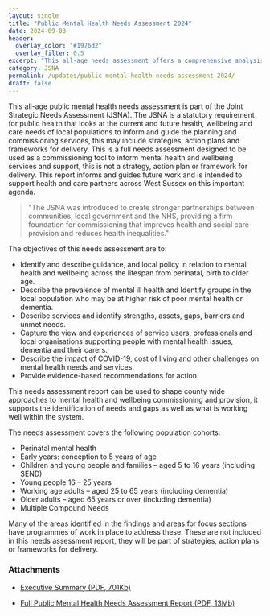 ```yaml
---
layout: single
title: "Public Mental Health Needs Assessment 2024"
date: 2024-09-03
header: 
  overlay_color: "#1976d2"
  overlay_filter: 0.5
excerpt: "This all-age needs assessment offers a comprehensive analysis and insight into the current and future mental health and wellbeing needs of our local population across the county."
category: JSNA
permalink: /updates/public-mental-health-needs-assessment-2024/
draft: false
---
```


This all-age public mental health needs assessment is part of the Joint Strategic Needs Assessment (JSNA). The JSNA is a statutory requirement for public health that looks at the current and future health, wellbeing and care needs of local populations to inform and guide the planning and commissioning services, this may include strategies, action plans and frameworks for delivery. This is a full needs assessment designed to be used as a commissioning tool to inform mental health and wellbeing services and support, this is not a strategy, action plan or framework for delivery. This report informs and guides future work and is intended to support health and care partners across West Sussex on this important agenda.

> "The JSNA was introduced to create stronger partnerships between communities, local government and the NHS, providing a firm foundation for commissioning that improves health and social care provision and reduces health inequalities."

The objectives of this needs assessment are to:

* Identify and describe guidance, and local policy in relation to mental health and wellbeing across the lifespan from perinatal, birth to older age.
* Describe the prevalence of mental ill health and Identify groups in the local population who may be at higher risk of poor mental health or dementia.
* Describe services and identify strengths, assets, gaps, barriers and unmet needs.
* Capture the view and experiences of service users, professionals and local organisations supporting people with mental health issues, dementia and their carers.
* Describe the impact of COVID-19, cost of living and other challenges on mental health needs and services.
* Provide evidence-based recommendations for action.

This needs assessment report can be used to shape county wide approaches to mental health and wellbeing commissioning and provision, it supports the identification of needs and gaps as well as what is working well within the system. 

The needs assessment covers the following population cohorts: 
* Perinatal mental health 
* Early years: conception to 5 years of age 
* Children and young people and families – aged 5 to 16 years (including SEND) 
* Young people 16 – 25 years 
* Working age adults – aged 25 to 65 years (including dementia) 
* Older adults – aged 65 years or over (including dementia)
* Multiple Compound Needs

Many of the areas identified in the findings and areas for focus sections have programmes of work in place to address these. These are not included in this needs assessment report, they will be part of strategies, action plans or frameworks for delivery.  

### Attachments

+ [Executive Summary (PDF, 701Kb)](/assets/core/Overall_Exec_Summary_West_Sussex_Public_Mental_Health_Needs_Assessment_2024_FINAL.pdf)
<!--+ [Population Cohort Summary (PDF, 672Kb)](/assets/core/Cohort_Summary_West_Sussex_Public_Mental_Health_Needs_Assessment_2024_FINAL.pdf)-->
+ [Full Public Mental Health Needs Assessment Report (PDF, 13Mb)](/assets/core/West_Sussex_Public_Mental_Health_Needs_Assessment_2024_FINAL.pdf)
